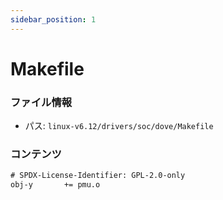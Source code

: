 ```yaml
---
sidebar_position: 1
---
```

# Makefile

### ファイル情報

- パス: `linux-v6.12/drivers/soc/dove/Makefile`

### コンテンツ

```txt
# SPDX-License-Identifier: GPL-2.0-only
obj-y		+= pmu.o

```
